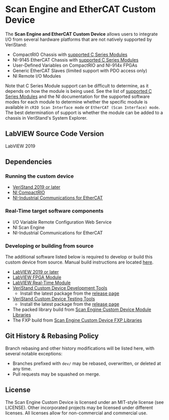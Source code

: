 # Scan Engine and EtherCAT Custom Device

The **Scan Engine and EtherCAT Custom Device** allows users to integrate I/O from several hardware platforms that are not natively supported by VeriStand:

- CompactRIO Chassis with [supported C Series Modules](docs/Supported%20Modules.md)
- NI-9145 EtherCAT Chassis with [supported C Series Modules](docs/Supported%20Modules.md)
- User-Defined Variables on CompactRIO and NI-914x FPGAs
- Generic EtherCAT Slaves (limited support with PDO access only)
- NI Remote I/O Modules

Note that C Series Module support can be difficult to determine, as it depends on how the module is being used. See the list of [supported C Series Modules](docs/Supported%20Modules.md) and the NI documentation for the supported software modes for each module to determine whether the specific module is available in `cRIO Scan Interface mode` or `EtherCAT (Scan Interface) mode`. The best determination of support is whether the module can be added to a chassis in VeriStand's System Explorer.

## LabVIEW Source Code Version

LabVIEW 2019

## Dependencies

### Running the custom device

- [VeriStand 2019 or later](https://www.ni.com/en-us/support/downloads/software-products/download.veristand.html)
- [NI CompactRIO](https://www.ni.com/en-us/support/downloads/drivers/download.ni-compactrio.html)
- [NI-Industrial Communications for EtherCAT](https://www.ni.com/en-us/support/downloads/drivers/download.ni-industrial-communications-for-ethercat.html)

### Real-Time target software components

- I/O Variable Remote Configuration Web Service
- NI Scan Engine
- NI-Industrial Communications for EtherCAT

### Developing or building from source

The additional software listed below is required to develop or build this custom device from source. Manual build instructions are located [here](docs/Manual%20Build%20Instructions.md).

- [LabVIEW 2019 or later](https://www.ni.com/en-us/support/downloads/software-products/download.labview.html)
- [LabVIEW FPGA Module](https://www.ni.com/en-us/support/downloads/software-products/download.labview-fpga-module.html)
- [LabVIEW Real-Time Module](https://www.ni.com/en-us/support/downloads/software-products/download.labview-real-time-module.html)
- [VeriStand Custom Device Development Tools](https://github.com/ni/niveristand-custom-device-development-tools)
  - Install the latest package from the [release page](https://github.com/ni/niveristand-custom-device-development-tools/releases)
- [VeriStand Custom Device Testing Tools](https://github.com/ni/niveristand-custom-device-testing-tools)
  - Install the latest package from the [release page](https://github.com/ni/niveristand-custom-device-testing-tools/releases)
- The packed library build from [Scan Engine Custom Device Module Libraries](https://github.com/ni/niveristand-scan-engine-module-libraries)
- The FXP build from [Scan Engine Custom Device FXP Libraries](https://github.com/ni/niveristand-scan-engine-fxp-libraries)

## Git History & Rebasing Policy
Branch rebasing and other history modifications will be listed here, with several notable exceptions:
- Branches prefixed with `dev/` may be rebased, overwritten, or deleted at any time.
- Pull requests may be squashed on merge.

## License

The Scan Engine Custom Device is licensed under an MIT-style license (see LICENSE). Other incorporated projects may be licensed under different licenses. All licenses allow for non-commercial and commercial use.
